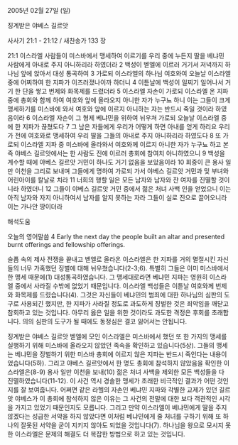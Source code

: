 2005년 02월 27일 (일)

징계받은 야베스 길르앗



사사기 21:1 - 21:12 / 새찬송가 133 장


21:1 이스라엘 사람들이 미스바에서 맹세하여 이르기를 우리 중에 누든지 딸을 베냐민 사람에게 아내로 주지 아니하리라 하였더라 2 백성이 벧엘에 이르러 거기서 저녁까지 하나님 앞에 앉아서 대성 통곡하여 3 가로되 이스라엘의 하나님 여호와여 오늘날 이스라엘 중에 어찌하여 한 지파가 이즈러졌나이까 하더니 4 이튿날에 백성이 일찌기 일어나서 거기 한 단을 쌓고 번제와 화목제를 드렸더라 5 이스라엘 자손이 가로되 이스라엘 온 지파 중에 총회와 함께 하여 여호와 앞에 올라오지 아니한 자가 누구뇨 하니 이는 그들이 크게 맹세하기를 미스바에 와서 여호와 앞에 이르지 아니하는 자는 반드시 죽일 것이라 하였음이라 6 이스라엘 자손이 그 형제 베냐민을 위하여 뉘우쳐 가로되 오늘날 이스라엘 중에 한 지파가 끊쳤도다 7 그 남은 자들에게 우리가 어떻게 하면 아내를 얻게 하리요 우리가 전에 여호와로 맹세하여 우리 딸을 그들의 아내로 주지 아니하리라 하였도다 8 또 가로되 이스라엘 지파 중 미스바에 올라와서 여호와께 이르지 아니한 자가 누구뇨 하고 본즉 야베스 길르앗에서는 한 사람도 진에 이르러 총회에 참여치 아니하였으니 9 백성을 계수할 때에 야베스 길르앗 거민이 하나도 거기 없음을 보았음이라 10 회중이 큰 용사 일만 이천을 그리로 보내며 그들에게 명하여 가로되 가서 야베스 길르앗 거민과 및 부녀와 어린아이를 칼날로 치라 11 너희의 행할 일은 모든 남자와 남자와 잔 여자를 진멸할 것이니라 하였더니 12 그들이 야베스 길르앗 거민 중에서 젊은 처녀 사백 인을 얻었으니 이는 아직 남자와 자지 아니하여서 남자를 알지 못하는 자라 그들이 실로 진으로 끌어오니라 이는 가나안 땅이더라

해석도움





오늘의 영어말씀
4 Early the next day the people built an altar and presented burnt offerings and fellowship offerings.

슬픔 속의 제사
전쟁을 끝내고 벧엘로 올라온 이스라엘은 한 지파를 거의 멸절시킨 자신들의 너무 가혹했던 징벌에 대해 뉘우쳤습니다(2-3;6). 특별히 그들은 이미 미스바에서 한 맹세 때문에(1) 대성통곡하였습니다. 그 맹세대로라면 베냐민 지파는 영원히 이스라엘 중에서 사라질 수밖에 없었기 때문입니다. 이스라엘 백성들은 이튿날 여호와께 번제와 화목제를 드렸습니다(4). 그것은 자신들이 베냐민의 범죄에 대한 하나님의 심판의 도구로 사용되긴 했지만, 한 지파가 사라질 정도로 과도하게 징벌한 것은 죄악임을 깨닫고 참회하고 있는 것입니다. 아무리 옳은 일을 위한 것이라도 과도한 격정은 후회를 초래합니다. 의의 심판의 도구가 될 때에도 동정심은 결코 잃어서는 안됩니다.  

징계받은 야베스 길르앗
벧엘에 모인 이스라엘은 미스바에서 했던 또 한 가지의 맹세를 실행하기 위해 미스바에 올라오지 않았던 족속을 확인하고 있습니다(5상). 그들의 맹세는 베냐민을 징벌하기 위한 미스바 총회에 이르지 않은 지파는 반드시 죽인다는 내용이었습니다(5하). 그리고 야베스 길르앗에서 한 명도 총회에 참석하지 않았음을 확인한 이스라엘은(8-9) 용사 일만 이천을 보내(10) 젊은 처녀 사백을 제외한 모든 백성들을 다 진멸하였습니다(11-12). 이 사건 역시 경솔한 맹세가 초래한 비극적인 결과가 어떤 것인지를 잘 보여줍니다. 어쩌면 같은 라헬의 자손인 베냐민 지파와 각별한 교제가 있던 길르앗 야베스가 이 총회에 참석하지 않은 이유는 그 사건의 전말에 대한 보다 객관적인 시각을 가지고 있었기 때문인지도 모릅니다. 그리고 만약 이스라엘이 베냐민에게 딸을 주지 않겠다는 성급한 서약을 하지 않았다면 이처럼 베냐민에게 줄 처녀를 구하기 위해 또 하나의 잘못된 서약을 굳이 지키지 않아도 되었을 것입니다(7). 하나님을 왕으로 모시지 못한 이스라엘은 문제의 해결도 더 복잡한 방법으로 하고 있는 것입니다.